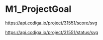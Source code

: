 # M1_ProjectGoal

https://api.codiga.io/project/31551/score/svg


https://api.codiga.io/project/31551/status/svg
